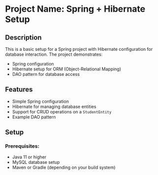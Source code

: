 # Project Name: Spring + Hibernate Setup

## Description
This is a basic setup for a Spring project with Hibernate configuration for database interaction. The project demonstrates:
- Spring configuration
- Hibernate setup for ORM (Object-Relational Mapping)
- DAO pattern for database access

## Features
- Simple Spring configuration
- Hibernate for managing database entities
- Support for CRUD operations on a `StudentEntity`
- Example DAO pattern

## Setup

### Prerequisites:
- Java 11 or higher
- MySQL database setup
- Maven or Gradle (depending on your build system)
